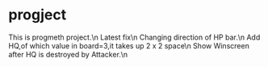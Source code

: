 # progject
This is progmeth project.\n
Latest fix\n
Changing direction of HP bar.\n
Add HQ,of which value in board=3,it takes up 2 x 2 space\n
Show Winscreen after HQ is destroyed by Attacker.\n
